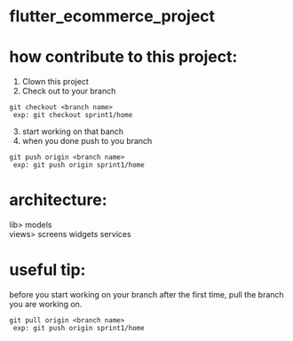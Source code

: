 # flutter_ecommerce_project

# how contribute to this project:
1. Clown this project
2. Check out to your branch

```
git checkout <branch name>
 exp: git checkout sprint1/home
```

3. start working on that banch 
4. when you done push to you branch 

```
git push origin <branch name>
 exp: git push origin sprint1/home
```
# architecture:

lib>
  models  
  views>
    screens
    widgets
  services
 

# useful tip:
before you start working on your branch after the first time, pull the branch you are working on.

```
git pull origin <branch name>
 exp: git push origin sprint1/home
```
